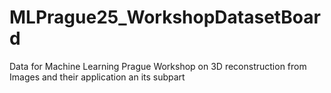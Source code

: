 # MLPrague25_WorkshopDatasetBoard
Data for Machine Learning Prague Workshop on 3D reconstruction from Images and their application an its subpart

